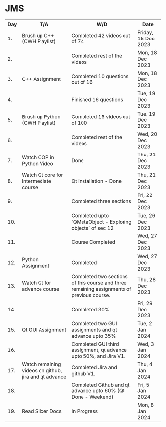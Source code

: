 # JMS

<body>
  <table>
  <tr>
    <th>Day</th>
    <th>T/A</th>
    <th>W/D</th>
    <th>Date</th>
  </tr>
  <tr>
    <td>1.</td>
    <td>Brush up C++ (CWH Playlist)</td>
    <td>Completed 42 videos out of 74</td>
    <td>Friday, 15 Dec 2023</td>
  </tr>
  <tr>
    <td>2.</td>
    <td></td>
    <td>Completed rest of the videos</td>
    <td>Mon, 18 Dec 2023</td>
  </tr>
    
  <tr>
    <td>3.</td>
    <td>C++ Assignment</td>
    <td>Completed 10 questions out of 16</td>
    <td>Mon, 18 Dec 2023</td>
  </tr>
  <tr>
    <td>4.</td>
    <td></td>
    <td>Finished 16 questions</td>
    <td>Tue, 19 Dec 2023</td>
  </tr>

  <tr>
    <td>5.</td>
    <td>Brush up Python (CWH Playlist)</td>
    <td>Completed 15 videos out of 100</td>
    <td>Tue, 19 Dec 2023</td>
  </tr>
  <tr>
    <td>6.</td>
    <td></td>
    <td>Completed rest of the videos</td>
    <td>Wed, 20 Dec 2023</td>
  </tr>

  <tr>
    <td>7.</td>
    <td>Watch OOP in Python Video</td>
    <td>Done</td>
    <td>Thu, 21 Dec 2023</td>
  </tr>

  <tr>
    <td>8.</td>
    <td>Watch Qt core for Intermediate course</td>
    <td>Qt Installation - Done</td>
    <td>Thu, 21 Dec 2023</td>
  </tr>
  <tr>
    <td>9.</td>
    <td></td>
    <td>Completed three sections</td>
    <td>Fri, 22 Dec 2023</td>
  </tr>
  <tr>
    <td>10.</td>
    <td></td>
    <td>Completed upto `QMetaObject - Exploring objects` of sec 12 </td>
    <td>Tue, 26 Dec 2023</td>
  </tr>
  <tr>
    <td>11.</td>
    <td></td>
    <td>Course Completed</td>
    <td>Wed, 27 Dec 2023</td>
  </tr>
  <tr>

  <tr>
    <td>12.</td>
    <td>Python Assignment</td>
    <td>Completed</td>
    <td>Wed, 27 Dec 2023</td>
  </tr>

  <tr>
    <td>13.</td>
    <td>Watch Qt for advance course</td>
    <td>Completed two sections of this course and three remaining assignments of previous course.</td>
    <td>Thu, 28 Dec 2023</td>
  </tr>
  <tr>
    <td>14.</td>
    <td></td>
    <td>Completed 30%</td>
    <td>Fri, 29 Dec 2023</td>
  </tr>
  <tr>
    <td>15.</td>
    <td>Qt GUI Assignment</td>
    <td>Completed two GUI assignments and qt advance upto 35%</td>
    <td>Tue, 2 Jan 2024</td>
  </tr>
  <tr>
    <td>16.</td>
    <td></td>
    <td>Completed GUI third assignment, qt advance upto 50%, and Jira V1.</td>
    <td>Wed, 3 Jan 2024</td>
  </tr>
   <tr>
    <td>17.</td>
    <td>Watch remaining videos on github, jira and qt advance</td>
    <td>Completed Jira and github V1.</td>
    <td>Thu, 4 Jan 2024</td>
  </tr>
  <tr>
    <td>18.</td>
    <td></td>
    <td>Completed Github and qt advance upto 60% (Qt Done - Weekend)</td>
    <td>Fri, 5 Jan 2024</td>
  </tr>
   <tr>
    <td>19.</td>
    <td>Read Slicer Docs</td>
    <td>In Progress</td>
    <td>Mon, 8 Jan 2024</td>
  </tr>
</table>

</body>
